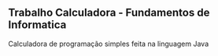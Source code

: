 ## Trabalho Calculadora - Fundamentos de Informatica
Calculadora de programação simples feita na linguagem Java
